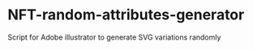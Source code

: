 # NFT-random-attributes-generator
Script for Adobe illustrator to generate SVG variations randomly 
